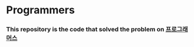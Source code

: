 # Programmers


### This repository is the code that solved the problem on [프로그래머스]


[프로그래머스]: https://programmers.co.kr/learn/challenges
